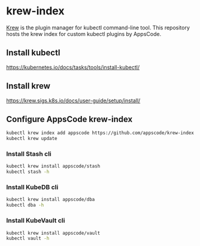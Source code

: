 # krew-index

[Krew](https://krew.sigs.k8s.io/) is the plugin manager for kubectl command-line tool. This repository hosts the krew index for custom kubectl plugins by AppsCode.

## Install kubectl

https://kubernetes.io/docs/tasks/tools/install-kubectl/

## Install krew

https://krew.sigs.k8s.io/docs/user-guide/setup/install/

## Configure AppsCode krew-index

```bash
kubectl krew index add appscode https://github.com/appscode/krew-index.git
kubectl krew update
```

### Install Stash cli

```bash
kubectl krew install appscode/stash
kubectl stash -h
```

### Install KubeDB cli

```bash
kubectl krew install appscode/dba
kubectl dba -h
```

### Install KubeVault cli

```bash
kubectl krew install appscode/vault
kubectl vault -h
```
